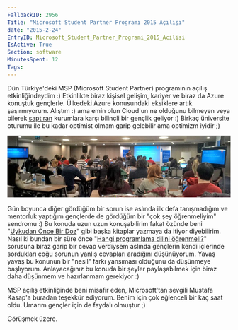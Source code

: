 ```yaml
---
FallbackID: 2956
Title: "Microsoft Student Partner Programı 2015 Açılışı"
date: "2015-2-24"
EntryID: Microsoft_Student_Partner_Programi_2015_Acilisi
IsActive: True
Section: software
MinutesSpent: 12
Tags: 
---
```

Dün Türkiye'deki MSP (Microsoft Student Partner) programının açılış etkinliğindeydim :) Etkinlikte biraz kişisel gelişim, kariyer ve biraz da Azure konuştuk gençlerle. Ülkedeki Azure konusundaki eksiklere artık şaşırmıyorum. Alıştım :) ama emin olun Cloud'un ne olduğunu bilmeyen veya bilerek [saptıran](http://en.wiktionary.org/wiki/Citations:cloudwash) kurumlara karşı bilinçli bir gençlik geliyor :) Birkaç üniversite oturumu ile bu kadar optimist olmam garip gelebilir ama optimizm iyidir ;)

![Microsoft Student Partner Kick-Off Toplantısı](media/Microsoft_Student_Partner_Programi_2015_Acilisi/msp.jpg)

Gün boyunca diğer gördüğüm bir sorun ise aslında ilk defa tanışmadığım ve mentorluk yaptığım gençlerde de gördüğüm bir "çok şey öğrenmeliyim" sendromu :) Bu konuda uzun uzun konuşabilirim fakat özünde beni "[Uykudan Önce Bir Doz](http://www.leanpub.com/uykudan_once_bir_doz)" gibi başka kitaplar yazmaya da itiyor diyebilirim. Nasıl ki bundan bir süre önce "[Hangi programlama dilini öğrenmeli?](https://www.youtube.com/watch?v=fQ5B9Fdu6XA&list=TLvqLbBwtz6nY)" sorusuna biraz garip bir cevap verdiysem aslında gençlerin kendi içlerinde sordukları çoğu sorunun yanlış cevapları aradığını düşünüyorum. Yavaş yavaş bu konunun bir "nesil" farkı yansıması olduğunu da düşünmeye başlıyorum. Anlayacağınız bu konuda bir şeyler paylaşabilmek için biraz daha düşünmem ve hazırlanmam gerekiyor :)

MSP açılış etkinliğinde beni misafir eden, Microsoft'tan sevgili Mustafa Kasap'a buradan teşekkür ediyorum. Benim için çok eğlenceli bir kaç saat oldu. Umarım gençler için de faydalı olmuştur ;)

Görüşmek üzere. 

